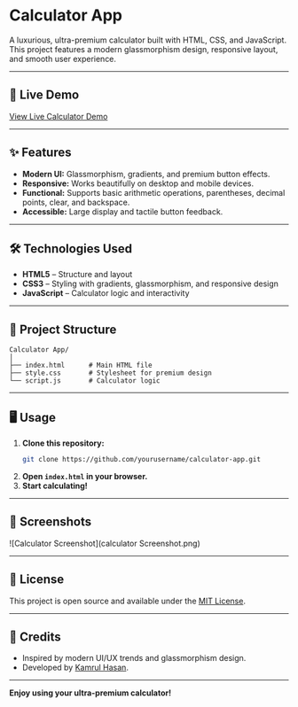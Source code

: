 # Calculator App

A luxurious, ultra-premium calculator built with HTML, CSS, and JavaScript. This project features a modern glassmorphism design, responsive layout, and smooth user experience.

---

## 🚀 Live Demo

[View Live Calculator Demo](https://adorable-melba-b527d9.netlify.app/)

---

## ✨ Features

- **Modern UI:** Glassmorphism, gradients, and premium button effects.
- **Responsive:** Works beautifully on desktop and mobile devices.
- **Functional:** Supports basic arithmetic operations, parentheses, decimal points, clear, and backspace.
- **Accessible:** Large display and tactile button feedback.

---

## 🛠️ Technologies Used

- **HTML5** – Structure and layout
- **CSS3** – Styling with gradients, glassmorphism, and responsive design
- **JavaScript** – Calculator logic and interactivity

---

## 📂 Project Structure

```
Calculator App/
│
├── index.html      # Main HTML file
├── style.css       # Stylesheet for premium design
└── script.js       # Calculator logic
```

---

## 🖥️ Usage

1. **Clone this repository:**
   ```bash
   git clone https://github.com/yourusername/calculator-app.git
   ```
2. **Open `index.html` in your browser.**
3. **Start calculating!**

---

## 📸 Screenshots

![Calculator Screenshot](calculator Screenshot.png)

---

## 📝 License

This project is open source and available under the [MIT License](LICENSE).

---

## 🙌 Credits

- Inspired by modern UI/UX trends and glassmorphism design.
- Developed by [Kamrul Hasan](https://github.com/Kamrul-Hasan-Rimon).

---

**Enjoy using your ultra-premium calculator!**
